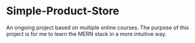 # Simple-Product-Store
An ongoing project based on multiple online courses. The purpose of this project is for me to learn the MERN stack in a more intuitive way.
